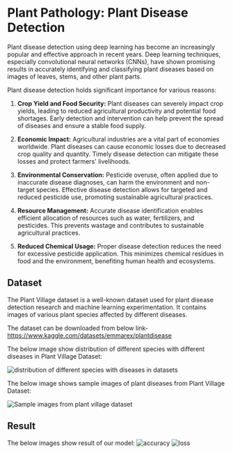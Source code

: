 
# Plant Pathology: Plant Disease Detection


Plant disease detection using deep learning has become an increasingly popular and effective approach in recent years. Deep learning techniques, especially convolutional neural networks (CNNs), have shown promising results in accurately identifying and classifying plant diseases based on images of leaves, stems, and other plant parts.

Plant disease detection holds significant importance for various reasons:

1. **Crop Yield and Food Security:** Plant diseases can severely impact crop yields, leading to reduced agricultural productivity and potential food shortages. Early detection and intervention can help prevent the spread of diseases and ensure a stable food supply.

2. **Economic Impact:** Agricultural industries are a vital part of economies worldwide. Plant diseases can cause economic losses due to decreased crop quality and quantity. Timely disease detection can mitigate these losses and protect farmers' livelihoods.

3. **Environmental Conservation:** Pesticide overuse, often applied due to inaccurate disease diagnoses, can harm the environment and non-target species. Effective disease detection allows for targeted and reduced pesticide use, promoting sustainable agricultural practices.

4. **Resource Management:** Accurate disease identification enables efficient allocation of resources such as water, fertilizers, and pesticides. This prevents wastage and contributes to sustainable agricultural practices.

5. **Reduced Chemical Usage:** Proper disease detection reduces the need for excessive pesticide application. This minimizes chemical residues in food and the environment, benefiting human health and ecosystems.


## Dataset
The Plant Village dataset is a well-known dataset used for plant disease detection research and machine learning experimentation. It contains images of various plant species affected by different diseases.

The dataset can be downloaded from below link- https://www.kaggle.com/datasets/emmarex/plantdisease

The below image show distribution of different species with different diseases in Plant Village Dataset: 

![distribution of different species with diseases in datasets](https://github.com/saurabhsingh31/Plant_Pathology_Plant_Disease_Detection/assets/41019385/1888b70a-4945-48b1-96ef-a88a7acc013b)

The below image shows sample images of plant diseases from Plant Village Dataset:

![Sample images from plant village dataset](https://github.com/saurabhsingh31/Plant_Pathology_Plant_Disease_Detection/assets/41019385/65238c3c-e663-46c7-bc75-5d7d38e16de4)

## Result
The below images show result of our model:
![accuracy](https://github.com/saurabhsingh31/Plant_Pathology_Plant_Disease_Detection/assets/41019385/b13dadc4-d57b-4ab4-a20e-c878492f78cf)
![loss](https://github.com/saurabhsingh31/Plant_Pathology_Plant_Disease_Detection/assets/41019385/28c50609-2544-4a9d-8e4b-1b7620824259)


